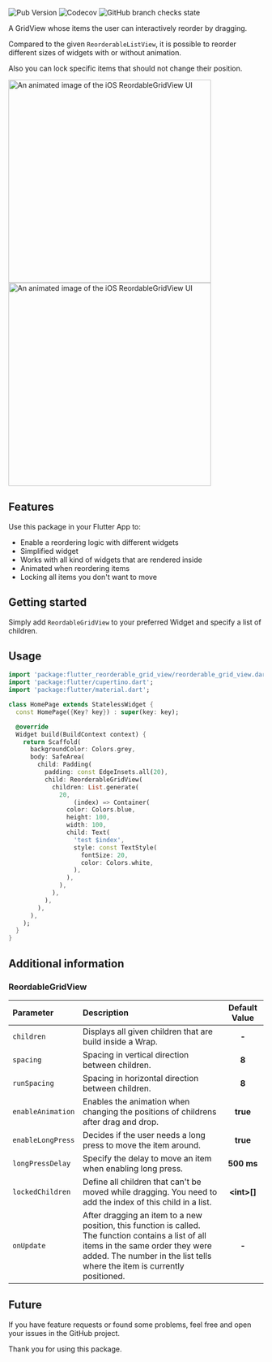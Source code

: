 ![Pub Version](https://img.shields.io/pub/v/flutter_reorderable_grid_view?color=%23397ab6&style=flat-square)
![Codecov](https://img.shields.io/codecov/c/gh/karvulf/flutter-reorderable-grid-view?style=flat-square)
![GitHub branch checks state](https://img.shields.io/github/checks-status/karvulf/flutter-reorderable-grid-view/master?style=flat-square)

A GridView whose items the user can interactively reorder by dragging. 

Compared to the given `ReorderableListView`, it
is possible to reorder different sizes of widgets with or without animation.

Also you can lock specific items that should not change their position.

<p>
  <img src="https://github.com/karvulf/flutter-reorderable-grid-view/blob/master/doc/flutter_reordable_grid_view_preview_ios.gif?raw=true"
    alt="An animated image of the iOS ReordableGridView UI" height="400"/>
<img src="https://github.com/karvulf/flutter-reorderable-grid-view/blob/master/doc/flutter_reordable_grid_view_preview2_ios.gif?raw=true"
    alt="An animated image of the iOS ReordableGridView UI" height="400"/>
</p>

## Features

Use this package in your Flutter App to:
- Enable a reordering logic with different widgets
- Simplified widget
- Works with all kind of widgets that are rendered inside
- Animated when reordering items
- Locking all items you don't want to move

## Getting started
Simply add `ReordableGridView` to your preferred Widget and specify a list of children.

## Usage

```dart
import 'package:flutter_reorderable_grid_view/reorderable_grid_view.dart';
import 'package:flutter/cupertino.dart';
import 'package:flutter/material.dart';

class HomePage extends StatelessWidget {
  const HomePage({Key? key}) : super(key: key);

  @override
  Widget build(BuildContext context) {
    return Scaffold(
      backgroundColor: Colors.grey,
      body: SafeArea(
        child: Padding(
          padding: const EdgeInsets.all(20),
          child: ReorderableGridView(
            children: List.generate(
              20,
                  (index) => Container(
                color: Colors.blue,
                height: 100,
                width: 100,
                child: Text(
                  'test $index',
                  style: const TextStyle(
                    fontSize: 20,
                    color: Colors.white,
                  ),
                ),
              ),
            ),
          ),
        ),
      ),
    );
  }
}
```

## Additional information
### ReordableGridView

| **Parameter** | **Description** | **Default Value** |
| :------------- | :------------- | :-------------: |
| `children` | Displays all given children that are build inside a Wrap. | **-** |
| `spacing` | Spacing in vertical direction between children. | **8** |
| `runSpacing` | Spacing in horizontal direction between children. | **8** |
| `enableAnimation` | Enables the animation when changing the positions of childrens after drag and drop. | **true** |
| `enableLongPress` | Decides if the user needs a long press to move the item around. | **true** |
| `longPressDelay` | Specify the delay to move an item when enabling long press. | **500 ms** |
| `lockedChildren` | Define all children that can't be moved while dragging. You need to add the index of this child in a list. | **\<int>[]** |
| `onUpdate` | After dragging an item to a new position, this function is called.<br/> The function contains a list of all items in the same order they were added. The number in the list tells where the item is currently positioned.| **-** |

## Future
If you have feature requests or found some problems, feel free and open your issues in the GitHub project.

Thank you for using this package.
